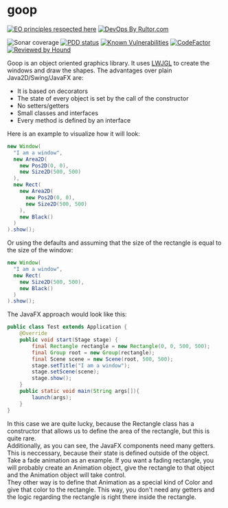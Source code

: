 # goop
[![EO principles respected here](http://www.elegantobjects.org/badge.svg)](http://www.elegantobjects.org)
[![DevOps By Rultor.com](http://www.rultor.com/b/Shryne/goop)](http://www.rultor.com/p/Shryne/goop)  

![Sonar coverage](https://sonarcloud.io/api/project_badges/measure?project=Shryne_goo&metric=coverage)
[![PDD status](http://www.0pdd.com/svg?name=Shryne/goop)](http://www.0pdd.com/p?name=Shryne/0pdd)
[![Known Vulnerabilities](https://snyk.io/test/github/Shryne/goop/badge.svg)](https://snyk.io/test/github/Shryne/goop)
[![CodeFactor](https://www.codefactor.io/repository/github/shryne/goop/badge)](https://www.codefactor.io/repository/github/shryne/goop)
[![Reviewed by Hound](https://img.shields.io/badge/Reviewed_by-Hound-8E64B0.svg)](https://houndci.com)

Goop is an object oriented graphics library. It uses [LWJGL](https://www.lwjgl.org/) to create the windows and draw the shapes. The advantages over plain Java2D/Swing/JavaFX are:  
- It is based on decorators  
- The state of every object is set by the call of the constructor  
- No setters/getters  
- Small classes and interfaces  
- Every method is defined by an interface  

Here is an example to visualize how it will look:  
```java
new Window(
  "I am a window",
  new Area2D(
    new Pos2D(0, 0),
    new Size2D(500, 500)
  ),
  new Rect(
    new Area2D(
      new Pos2D(0, 0),
      new Size2D(500, 500)
    ),
    new Black()
  )
).show();
```
Or using the defaults and assuming that the size of the rectangle is equal to the size of the window:
```java
new Window(
  "I am a window",
  new Rect(
    new Size2D(500, 500),
    new Black()
  )
).show();
```
The JavaFX approach would look like this:
```java
public class Test extends Application {
    @Override
    public void start(Stage stage) {
        final Rectangle rectangle = new Rectangle(0, 0, 500, 500);
        final Group root = new Group(rectangle);
        final Scene scene = new Scene(root, 500, 500);
        stage.setTitle("I am a window");
        stage.setScene(scene);
        stage.show();
    }
    public static void main(String args[]){
        launch(args);
    }
}
```
In this case we are quite lucky, because the Rectangle class has a constructor that allows us to define the area of the rectangle, but this is quite rare.  
Additionally, as you can see, the JavaFX components need many getters. This is neccessary, because their state is defined outside of the object. Take a fade animation as an example. If you want a fading rectangle, you will probably create an Animation object, give the rectangle to that object and the Animation object will take control.  
They other way is to define that Animation as a special kind of Color and give that color to the rectangle. This way, you don't need any getters and the logic regarding the rectangle is right there inside the rectangle.  
